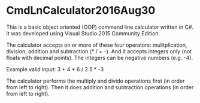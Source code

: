 # CmdLnCalculator2016Aug30

This is a basic object oriented (OOP) command line calculator written in C#.  It was developed using Visual Studio 2015 Community Edition.

The calculator accepts on or more of these four operators: mulitplication, division, addition and subtraction (* / + -).  And it accepts integers only (not floats with decimal points).  The integers can be negative numbers (e.g. -4).

Example valid input:
3 + 4 * 6 / 2
5 * -3

The calculator performs the multiply and divide operations first (in order from left to right).  Then it does addition and subtraction operations (in order from left to right).
